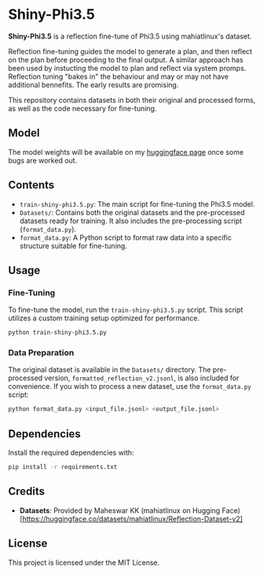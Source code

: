 
# Shiny-Phi3.5

**Shiny-Phi3.5** is a reflection fine-tune of Phi3.5 using mahiatlinux's dataset. 

Reflection fine-tuning guides the model to generate a plan, and then reflect on the plan before proceeding to the final output. A similar approach has been used by instucting the model to plan and reflect via system promps. Reflection tuning "bakes in" the behaviour and may or may not have additional bennefits. The early results are promising.


This repository contains datasets in both their original and processed forms, as well as the code necessary for fine-tuning.
## Model
The model weights will be available on my [huggingface page](https://huggingface.co/johnsoupir/Shiny-Phi3.5) once some bugs are worked out.


## Contents

- `train-shiny-phi3.5.py`: The main script for fine-tuning the Phi3.5 model.
- `Datasets/`: Contains both the original datasets and the pre-processed datasets ready for training. It also includes the pre-processing script (`format_data.py`).
- `format_data.py`: A Python script to format raw data into a specific structure suitable for fine-tuning.

## Usage

### Fine-Tuning

To fine-tune the model, run the `train-shiny-phi3.5.py` script. This script utilizes a custom training setup optimized for performance.

```sh
python train-shiny-phi3.5.py
```
### Data Preparation

The original dataset is available in the `Datasets/` directory. The pre-processed version, `formatted_reflection_v2.jsonl`, is also included for convenience. If you wish to process a new dataset, use the `format_data.py` script:

```sh
python format_data.py <input_file.jsonl> <output_file.jsonl>
```


## Dependencies

Install the required dependencies with:

```sh
pip install -r requirements.txt
```

## Credits

- **Datasets**: Provided by Maheswar KK (mahiatlinux on Hugging Face)[https://huggingface.co/datasets/mahiatlinux/Reflection-Dataset-v2]


## License

This project is licensed under the MIT License.
